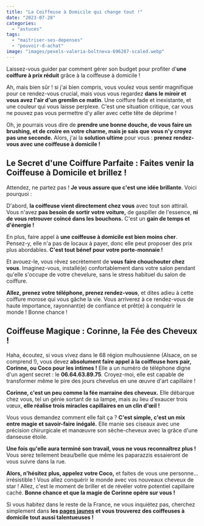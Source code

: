 ```yaml
---
title: "La Coiffeuse à Domicile qui change tout !"
date: "2023-07-28"
categories: 
  - "astuces"
tags: 
  - "maitriser-ses-depenses"
  - "pouvoir-d-achat"
image: "images/pexels-valeria-boltneva-696287-scaled.webp"
---
```


Laissez-vous guider par comment gérer son budget pour profiter d'**une coiffure à prix réduit** grâce à la coiffeuse à domicile !

Ah, mais bien sûr ! si j'ai bien compris, vous voulez vous sentir magnifique pour ce rendez-vous crucial, mais vous vous regardez **dans le miroir et vous avez l'air d'un gremlin ce matin**. Une coiffure fade et inexistante, et une couleur qui vous laisse perplexe. C'est une situation critique, car vous ne pouvez pas vous permettre d'y aller avec cette tête de déprime !

Oh, je pourrais vous dire de **prendre une bonne douche, de vous faire un brushing, et de croire en votre charme, mais je sais que vous n'y croyez pas une seconde.** Alors, j'ai la **solution ultime** pour vous : **prenez rendez-vous avec une coiffeuse à domicile !**

## Le Secret d'une Coiffure Parfaite : Faites venir la Coiffeuse à Domicile et brillez !

Attendez, ne partez pas ! **Je vous assure que c'est une idée brillante**. Voici pourquoi :

D'abord, **la coiffeuse vient directement chez vous** avec tout son attirail. Vous n'avez **pas besoin de sortir votre voiture,** de gaspiller de l'essence, **ni de vous retrouver coincé dans les bouchons.** C'est un **gain de temps et d'énergie !**

En plus, faire appel à **une coiffeuse à domicile est bien moins cher**. Pensez-y, elle n'a pas de locaux à payer, donc elle peut proposer des prix plus abordables. **C'est tout bénef pour votre porte-monnaie !**

Et avouez-le, vous rêvez secrètement de **vous faire chouchouter chez vous**. Imaginez-vous, installé(e) confortablement dans votre salon pendant qu'elle s'occupe de votre chevelure, sans le stress habituel du salon de coiffure.

**Allez, prenez votre téléphone, prenez rendez-vous**, et dites adieu à cette coiffure morose qui vous gâche la vie. Vous arriverez à ce rendez-vous de haute importance, rayonnant(e) de confiance et prêt(e) à conquérir le monde ! Bonne chance !

## Coiffeuse Magique : Corinne, la Fée des Cheveux !

Haha, écoutez, si vous vivez dans le 68 région mulhousienne (Alsace, on se comprend !), vous devez **absolument faire appel à la coiffeuse hors pair, Corinne, ou Coco pour les intimes !** Elle a un numéro de téléphone digne d'un agent secret : le **06.64.63.89.75**. Croyez-moi, elle est capable de transformer même le pire des jours chevelus en une œuvre d'art capillaire !

**Corinne, c'est un peu comme la fée marraine des cheveux.** Elle débarque chez vous, tel un génie sortant de sa lampe, mais au lieu d'exaucer trois vœux, **elle réalise trois miracles capillaires en un clin d'œil !**

Vous vous demandez comment elle fait ça ? **C'est simple, c'est un mix entre magie et savoir-faire inégalé.** Elle manie ses ciseaux avec une précision chirurgicale et manœuvre son sèche-cheveux avec la grâce d'une danseuse étoile.

**Une fois qu'elle aura terminé son travail, vous ne vous reconnaîtrez plus !** Vous serez tellement beau/belle que même les paparazzis essaieront de vous suivre dans la rue.

**Alors, n'hésitez plus, appelez votre Coco,** et faites de vous une personne... irrésistible ! Vous allez conquérir le monde avec vos nouveaux cheveux de star ! Allez, c'est le moment de briller et de révéler votre potentiel capillaire caché. **Bonne chance et que la magie de Corinne opère sur vous !**

Si vous habitez dans le reste de la France, ne vous inquiétez pas, cherchez simplement dans **les [pages jaunes](https://www.pagesjaunes.fr/ "pages jaunes") et vous trouverez des coiffeuses à domicile tout aussi talentueuses !**
